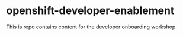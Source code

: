 # openshift-developer-enablement
This is repo contains content for the developer onboarding workshop.
